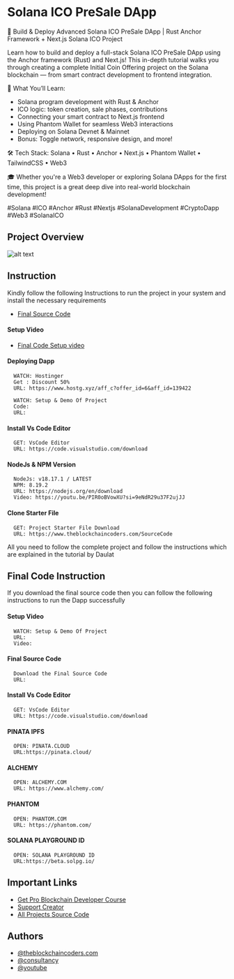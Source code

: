 # Solana ICO PreSale DApp

🚀 Build & Deploy Advanced Solana ICO PreSale DApp | Rust Anchor Framework + Next.js Solana ICO Project

Learn how to build and deploy a full-stack Solana ICO PreSale DApp using the Anchor framework (Rust) and Next.js! This in-depth tutorial walks you through creating a complete Initial Coin Offering project on the Solana blockchain — from smart contract development to frontend integration.

🚀 What You’ll Learn:

- Solana program development with Rust & Anchor
- ICO logic: token creation, sale phases, contributions
- Connecting your smart contract to Next.js frontend
- Using Phantom Wallet for seamless Web3 interactions
- Deploying on Solana Devnet & Mainnet
- Bonus: Toggle network, responsive design, and more!

🛠 Tech Stack:
Solana • Rust • Anchor • Next.js • Phantom Wallet • TailwindCSS • Web3

🎓 Whether you're a Web3 developer or exploring Solana DApps for the first time, this project is a great deep dive into real-world blockchain development!

#Solana #ICO #Anchor #Rust #Nextjs #SolanaDevelopment #CryptoDapp #Web3 #SolanaICO

## Project Overview

![alt text](https://www.daulathussain.com/wp-content/uploads/2025/04/Build-Deploy-Advanced-Solana-ICO-PreSale-DApp-Rust-Anchor-Framework-Next.js-Solana-ICO-Project.jpg)

## Instruction

Kindly follow the following Instructions to run the project in your system and install the necessary requirements

- [Final Source Code]()

#### Setup Video

- [Final Code Setup video]()

#### Deploying Dapp

```
  WATCH: Hostinger
  Get : Discount 50%
  URL: https://www.hostg.xyz/aff_c?offer_id=6&aff_id=139422
```

```
  WATCH: Setup & Demo Of Project
  Code:
  URL:
```

#### Install Vs Code Editor

```
  GET: VsCode Editor
  URL: https://code.visualstudio.com/download
```

#### NodeJs & NPM Version

```
  NodeJs: v18.17.1 / LATEST
  NPM: 8.19.2
  URL: https://nodejs.org/en/download
  Video: https://youtu.be/PIR0oBVowXU?si=9eNdR29u37F2ujJJ
```

#### Clone Starter File

```
  GET: Project Starter File Download
  URL: https://www.theblockchaincoders.com/SourceCode
```

All you need to follow the complete project and follow the instructions which are explained in the tutorial by Daulat

## Final Code Instruction

If you download the final source code then you can follow the following instructions to run the Dapp successfully

#### Setup Video

```
  WATCH: Setup & Demo Of Project
  URL:
  Video:
```

#### Final Source Code

```
  Download the Final Source Code
  URL:
```

#### Install Vs Code Editor

```
  GET: VsCode Editor
  URL: https://code.visualstudio.com/download
```

#### PINATA IPFS

```
  OPEN: PINATA.CLOUD
  URL:https://pinata.cloud/
```

#### ALCHEMY

```
  OPEN: ALCHEMY.COM
  URL: https://www.alchemy.com/
```

#### PHANTOM

```
  OPEN: PHANTOM.COM
  URL: https://phantom.com/
```

#### SOLANA PLAYGROUND ID

```
  OPEN: SOLANA PLAYGROUND ID
  URL:https://beta.solpg.io/
```

## Important Links

- [Get Pro Blockchain Developer Course](https://www.theblockchaincoders.com/pro-nft-marketplace)
- [Support Creator](https://bit.ly/Support-Creator)
- [All Projects Source Code](https://www.theblockchaincoders.com/SourceCode)

## Authors

- [@theblockchaincoders.com](https://www.theblockchaincoders.com/)
- [@consultancy](https://www.theblockchaincoders.com/consultancy)
- [@youtube](https://www.youtube.com/@daulathussain)
